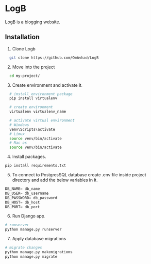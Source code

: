 
# LogB

LogB is a blogging website.



## Installation

1. Clone Logb

```bash
  git clone https://github.com/OmAvhad/LogB
```
    
2. Move into the project
```bash
  cd my-project/
```

3. Create environment and activate it.
```bash
  # install environment package
  pip install virtualenv

  # create environment
  virtualenv virtualenv_name

  # activate virtual environment
  # Windows
  venv\Scripts\activate
  # Linux
  source venv/bin/activate
  # Mac os
  source venv/bin/activate
```

4. Install packages.
```bash
pip install requirements.txt
```

5. To connect to PostgresSQL database create .env file inside project directory and add the below variables in it.
```python
DB_NAME= db_name
DB_USER= db_username
DB_PASSWORD= db_password
DB_HOST= db_host
DB_PORT= db_port
```

6. Run Django app.
```bash
# runserver
python manage.py runserver
```

7. Apply database migrations
```bash
# migrate changes
python manage.py makemigrations
python manage.py migrate
```